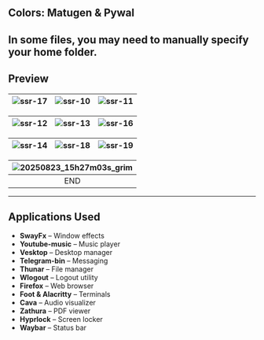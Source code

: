 ##  Colors: Matugen & Pywal
## In some files, you may need to manually specify your home folder.

##  Preview

| ![ssr-17](https://github.com/user-attachments/assets/b3bc33aa-f8f7-40ce-bde0-98c098cdddf8) | ![ssr-10](https://github.com/user-attachments/assets/ea306d96-edd4-41b8-ac1b-a8236bb41b75) | ![ssr-11](https://github.com/user-attachments/assets/f9de1d02-a32f-4546-bfa7-02eaaf01e235) |
|:---:|:---:|:---:|

| ![ssr-12](https://github.com/user-attachments/assets/af763e85-8d36-49f7-8d55-c63b4b6aa4cc) | ![ssr-13](https://github.com/user-attachments/assets/5d89262b-88ea-4f92-a4a6-8fa529053126) | ![ssr-16](https://github.com/user-attachments/assets/b86c5e90-58e0-401e-9102-e5d9d2555380) |
|:---:|:---:|:---:|

| ![ssr-14](https://github.com/user-attachments/assets/21d938ec-596a-4270-9876-a5997bf12746) | ![ssr-18](https://github.com/user-attachments/assets/bf7eab7a-359b-4351-9191-33b77d9523e9) | ![ssr-19](https://github.com/user-attachments/assets/c3f2d2a9-a1d8-4ac0-967b-b3829e42fd72) |
|:---:|:---:|:---:|

| ![20250823_15h27m03s_grim](https://github.com/user-attachments/assets/0ee7fad9-7e3d-43a3-93a1-cf042b6492c5) |
|:---:|
| END |

---

##  Applications Used

- **SwayFx** – Window effects  
- **Youtube-music** – Music player  
- **Vesktop** – Desktop manager  
- **Telegram-bin** – Messaging  
- **Thunar** – File manager  
- **Wlogout** – Logout utility  
- **Firefox** – Web browser  
- **Foot & Alacritty** – Terminals  
- **Cava** – Audio visualizer  
- **Zathura** – PDF viewer  
- **Hyprlock** – Screen locker  
- **Waybar** – Status bar  

